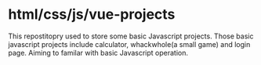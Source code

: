 # html/css/js/vue-projects
 This repostitopry used to store some basic Javascript projects.
 Those basic javascript projects include calculator, whackwhole(a small game) and login page.
 Aiming to familar with basic Javascript operation.
